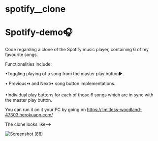 # spotify__clone


# Spotify-demo🎧


Code regarding a clone of the Spotify music player, containing 6 of my favourite songs.

Functionalities include:

•Toggling playing of a song from the master play button▶️.

• Previous⏪ and Next⏩ song button implementations.

•Individual play buttons for each of those 6 songs which are in sync with the master play button.

You can run it on it your PC by going on https://limitless-woodland-47303.herokuapp.com/

The clone looks like-->

![Screenshot (88)](https://user-images.githubusercontent.com/100342306/185338412-c602ad87-3ecf-4729-a085-db944d775e4d.png)


